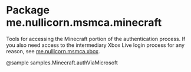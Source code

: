 # Package me.nullicorn.msmca.minecraft

Tools for accessing the Minecraft portion of the authentication process. If you also need access to
the intermediary Xbox Live login process for any reason, see [me.nullicorn.msmca.xbox].

[me.nullicorn.msmca.xbox]: https://msmca.docs.nullicorn.me/ms-to-mca/me.nullicorn.msmca.xbox

@sample samples.Minecraft.authViaMicrosoft

